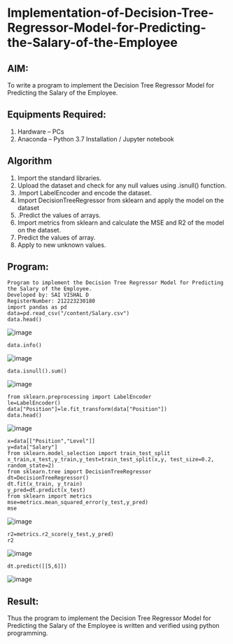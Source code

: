 # Implementation-of-Decision-Tree-Regressor-Model-for-Predicting-the-Salary-of-the-Employee

## AIM:
To write a program to implement the Decision Tree Regressor Model for Predicting the Salary of the Employee.

## Equipments Required:
1. Hardware – PCs
2. Anaconda – Python 3.7 Installation / Jupyter notebook

## Algorithm
1. Import the standard libraries.
2. Upload the dataset and check for any null values using .isnull() function.
3. .Import LabelEncoder and encode the dataset.
4. Import DecisionTreeRegressor from sklearn and apply the model on the dataset
5. .Predict the values of arrays.
6. Import metrics from sklearn and calculate the MSE and R2 of the model on the dataset.
7. Predict the values of array.
8. Apply to new unknown values.

## Program:
```
Program to implement the Decision Tree Regressor Model for Predicting the Salary of the Employee.
Developed by: SAI VISHAL D
RegisterNumber: 212223230180
import pandas as pd
data=pd.read_csv("/content/Salary.csv")
data.head()
```
![image](https://github.com/user-attachments/assets/e0ff9ade-27c6-440c-9705-4bcef6ff0ced)
```
data.info()
```
![image](https://github.com/user-attachments/assets/db02560a-e3a8-468e-8039-11b513079e35)
```
data.isnull().sum()
```
![image](https://github.com/user-attachments/assets/ff9c66ff-271d-4882-a355-6cc6288298e4)
```
from sklearn.preprocessing import LabelEncoder
le=LabelEncoder()
data["Position"]=le.fit_transform(data["Position"])
data.head()
```
![image](https://github.com/user-attachments/assets/990a199a-c348-46cc-9d22-a9c63503b058)
```
x=data[["Position","Level"]]
y=data["Salary"]
from sklearn.model_selection import train_test_split
x_train,x_test,y_train,y_test=train_test_split(x,y, test_size=0.2, random_state=2)
from sklearn.tree import DecisionTreeRegressor
dt=DecisionTreeRegressor()
dt.fit(x_train, y_train)
y_pred=dt.predict(x_test)
from sklearn import metrics
mse=metrics.mean_squared_error(y_test,y_pred)
mse
```
![image](https://github.com/user-attachments/assets/1929a316-9dee-4bf2-94c3-687bee9d5411)
```
r2=metrics.r2_score(y_test,y_pred)
r2
```
![image](https://github.com/user-attachments/assets/2404dc78-1296-43a5-9fbb-726f6abf0551)
```
dt.predict([[5,6]])
```
![image](https://github.com/user-attachments/assets/20ddc012-e98a-4b4a-a74d-215680ff316a)

## Result:
Thus the program to implement the Decision Tree Regressor Model for Predicting the Salary of the Employee is written and verified using python programming.
